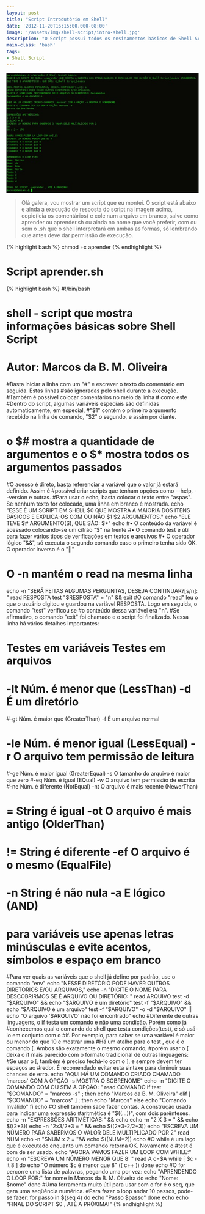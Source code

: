 ```yaml
---
layout: post
title: "Script Introdutório em Shell"
date: '2012-11-20T16:15:00.000-08:00'
image: '/assets/img/shell-script/intro-shell.jpg'
description: "O Script possui todos os ensinamentos básicos de Shell Script"
main-class: 'bash'
tags:
- Shell Script
---
```

![Script Introdutório em Shell](/assets/img/shell-script/intro-shell.jpg "Script Introdutório em Shell")

> Olá galera, vou mostrar um script que eu montei. O script está abaixo e ainda a execução de resposta do script na imagem acima, copie(leia os comentários) e cole num arquivo em branco, salve como aprender ou aprender.sh ou ainda no nome que você preferir, com ou sem o .sh que o shell interpretará em ambas as formas, só lembrando que antes deve dar permissão de execução.

{% highlight bash %}
chmod +x aprender
{% endhighlight %} 

# Script aprender.sh

{% highlight bash %}
#!/bin/bash
# shell - script que mostra informações básicas sobre Shell Script
# Autor: Marcos da B. M. Oliveira
#Basta iniciar a linha com um "#" e escrever o texto do comentário em seguida. Estas linhas
#são ignoradas pelo shell durante a execução.
#Também é possível colocar comentários no meio da linha # como este
#Dentro do script, algumas variáveis especiais são definidas automaticamente, em especial,
#"$1" contém o primeiro argumento recebido na linha de comando, "$2" o segundo, e assim por diante.
# o $# mostra a quantidade de argumentos e o $* mostra todos os argumentos passados
#O acesso é direto, basta referenciar a variável que o valor já estará definido. Assim é
#possível criar scripts que tenham opções como --help, --version e outras.
#Para usar o echo, basta colocar o texto entre "aspas". Se nenhum texto for colocado, uma linha em branco é mostrada.
echo "ESSE É UM SCRIPT EM SHELL $0 QUE MOSTRA A MAIORIA DOS ITENS BÁSICOS E EXPLICA-OS COM OU NÃO $1 $2 ARGUMENTOS."
echo "ELE TEVE $# ARGUMENTO(S), QUE SÃO: $*"
echo
#• O conteúdo da variável é acessado colocando-se um cifrão "$" na frente
#• O comando test é útil para fazer vários tipos de verificações em textos e arquivos
#• O operador lógico "&&", só executa o segundo comando caso o primeiro tenha sido OK. O operador inverso é o "||"
# O -n mantém o read na mesma linha
echo -n "SERÁ FEITAS ALGUMAS PERGUNTAS, DESEJA CONTINUAR?[s/n]: "
read RESPOSTA
test "$RESPOSTA" = "n" && exit
#O comando "read" leu o que o usuário digitou e guardou na variável RESPOSTA. Logo em seguida, o comando "test" verificou se 
#o conteúdo dessa variável era "n". 
#Se afirmativo, o comando "exit" foi chamado e o script foi finalizado. Nessa linha há vários detalhes importantes:
#            Testes em variáveis                     Testes em arquivos
# -lt Núm. é menor que (LessThan)      -d É um diretório
#-gt Núm. é maior que (GreaterThan)     -f É um arquivo normal
# -le Núm. é menor igual (LessEqual)    -r O arquivo tem permissão de leitura
#-ge Núm. é maior igual (GreaterEqual)  -s O tamanho do arquivo é maior que zero
#-eq Núm. é igual (EQual)              -w O arquivo tem permissão de escrita
#-ne Núm. é diferente (NotEqual)       -nt O arquivo é mais recente (NewerThan)
#  =  String é igual                   -ot O arquivo é mais antigo (OlderThan)
# != String é diferente                -ef O arquivo é o mesmo (EqualFile)
# -n String é não nula                 -a E lógico (AND)
# para variáveis use apenas letras minúsculas e evite acentos, símbolos e espaço em branco
#Para ver quais as variáveis que o shell já define por padrão, use o comando "env"
echo "NESSE DIRETÓRIO PODE HAVER OUTROS DIRETÓRIOS E/OU ARQUIVOS,"
echo -n "DIGITE O NOME PARA DESCOBRIRMOS SE É ARQUIVO OU DIRETÓRIO: "
read ARQUIVO
test -d "$ARQUIVO" && echo "$ARQUIVO é um diretório"
test -f "$ARQUIVO" && echo "$ARQUIVO é um arquivo"
test -f "$ARQUIVO" -o -d "$ARQUIVO" || echo "O arquivo '$ARQUIVO' não foi encontrado"
echo
#Diferente de outras linguagens, o if testa um comando e não uma condição. Porém como já
#conhecemos qual o comando do shell que testa condições(test), é só usá-lo em conjunto com o
#if. Por exemplo, para saber se uma variável é maior ou menor do que 10 e mostrar uma
#Há um atalho para o test , que é o comando [. Ambos são exatamente o mesmo comando,
#porém usar o [ deixa o if mais parecido com o formato tradicional de outras linguagens:
#Se usar o [, também é preciso fechá-lo com o ], e sempre devem ter espaços ao
#redor. É recomendado evitar esta sintaxe para diminuir suas chances de erro.
echo "AQUI HÁ UM COMANDO CRIADO CHAMADO 'marcos' COM A OPÇÃO -s MOSTRA O SOBRENOME"
echo -n "DIGITE O COMANDO COM OU SEM A OPÇÃO: "
read COMANDO
if test "$COMANDO" = "marcos -s" ; then
	echo "Marcos da B. M. Oliveira"
elif [ "$COMANDO" = "marcos" ] ; then
	echo "Marcos"
else
	echo "Comando Inválido"
fi
echo 
#O shell também sabe fazer contas. A construção usada para indicar uma expressão
#aritmética é "$((...))", com dois parênteses.
echo -n "EXPRESSÕES ARITMÉTICAS:" && echo 
echo -n "2 X 3 = " && echo $((2*3))
echo -n "2x3/2+3 = " && echo $((2*3-2/2+3))
echo "ESCREVA UM NÚMERO PARA SABERMOS O VALOR DELE MULTIPLICADO POR 2"
read NUM
echo -n "$NUM x 2 = "&& echo $((NUM*2))
echo
#O while é um laço que é executado enquanto um comando retorna OK. Novamente o
#test é bom de ser usado.
echo "AGORA VAMOS FAZER UM LOOP COM WHILE:"
echo -n "ESCREVA UM NÚMERO MENOR QUE 8: "
read A
c=$A
while [ $c -lt 8 ]
do
	echo "O número $c é menor que 8"
	(( c++ ))
done
echo 
#O for percorre uma lista de palavras, pegando uma por vez:
echo "APRENDENDO O LOOP FOR:"
for nome in Marcos da B. M. Oliveira
do
      echo "Nome: $nome"
done
#Uma ferramenta muito útil para usar com o for é o seq, que gera uma seqüência numérica.
#Para fazer o loop andar 10 passos, pode-se fazer:
for passo in $(seq 4)
  do
  	echo "Passo $passo"
done
echo
echo "FINAL DO SCRIPT $0 , ATÉ A PRÓXIMA!"
{% endhighlight %} 

<script async src="https://pagead2.googlesyndication.com/pagead/js/adsbygoogle.js"></script>

<!-- Informat -->
<ins class="adsbygoogle"
 style="display:block"
 data-ad-client="ca-pub-2838251107855362"
 data-ad-slot="2327980059"
 data-ad-format="auto"
 data-full-width-responsive="true"></ins>

<script>
(adsbygoogle = window.adsbygoogle || []).push({});
</script>

